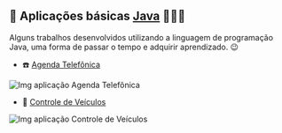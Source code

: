 ## 🔗 Aplicações básicas [Java] 👨🏻‍💻
Alguns trabalhos desenvolvidos utilizando a linguagem de programação Java, uma forma de passar o tempo e adquirir aprendizado. 😉 <br> 

- ☎️ [Agenda Telefônica](https://github.com/WellersonPrenholato/works-java/tree/master/Agenda%20Telefonica)

<img src="https://github.com/WellersonPrenholato/works-java/blob/master/Agenda%20Telefonica/AgendaTelefonica.jpg"
     alt="Img aplicação Agenda Telefônica" />
     
- 🚗 [Controle de Veículos](https://github.com/WellersonPrenholato/works-java/tree/master/Controle%20Veiculos)

<img src="https://github.com/WellersonPrenholato/works-java/blob/master/Controle%20Veiculos/ControleVeiculos.jpg"
     alt="Img aplicação Controle de Veículos" />

[Java]: https://pt.wikipedia.org/wiki/Java_(linguagem_de_programa%C3%A7%C3%A3o)
